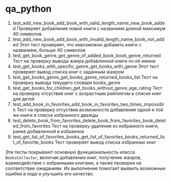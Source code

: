 # qa_python
1. test_add_new_book_add_book_with_valid_length_name_new_book_added
Проверяет добавление новой книги с названием длиной максимум 40 символов.
2. test_add_new_book_add_book_with_invalid_length_name_book_not_added
Этот тест проверяет, что невозможно добавить книги с названием, больше 40 символов
3. test_get_book_genre_get_genre_of_added_book_book_genre_returned
Тест на проверку вывода жанра добавленной книги по её имени
4. test_get_books_with_specific_genre_get_books_with_genre
Этот тест проверяет вывод списка книг с заданным жанром
5. test_get_books_genre_get_books_genre_returned_books_list
Тест на проверку вывода текущего словаря books_genre
6. test_get_books_for_children_get_books_without_genre_age_rating
Тест на проверку отсуствия книг с возрастным рейтингом  в списке книг для детей
7. test_add_book_in_favorites_add_book_in_favorites_two_times_impossible
Тест на проверку отсуствия возможности добавления одной и той же книги в список избранного дважды
8. test_delete_book_from_favorites_delete_book_from_favorites_book_deleted_from_favorites
Тест на проверку удаление из избранного книги, ранее добавленной в избранное
9. test_get_list_of_favorites_books_get_list_of_favorites_books_returned_list_of_favorite_books
Тест проверяет вывод списка избранных книг

Эти тесты покрывают основную функциональность класса `BooksCollector`, включая добавление книг, получение жанров, взаимодействие с избранными книгами, а также проверки на соответствие ожиданиям. 
Их выполнение помогает выявить возможные ошибки в коде и улучшить его качество.